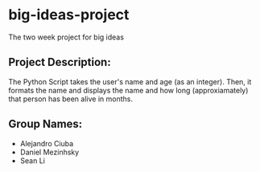 # big-ideas-project
The two week project for big ideas

## Project Description:
The Python Script takes the user's name and age (as an integer). Then, it formats the name and displays the name and how long (approxiamately) that person has been alive in months.

## Group Names:
- Alejandro Ciuba
- Daniel Mezinhsky
- Sean Li
